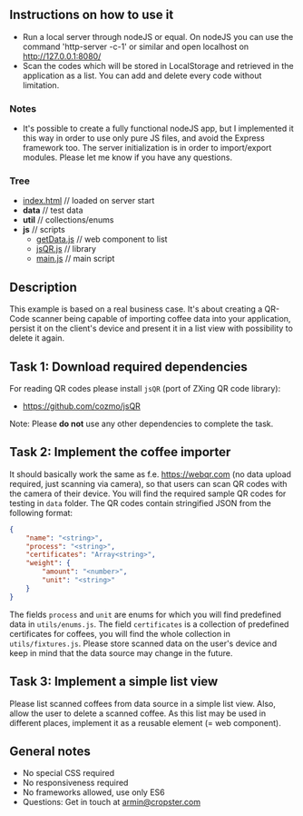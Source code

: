 

## Instructions on how to use it

- Run a local server through nodeJS or equal. On nodeJS you can use the command 'http-server -c-1' or similar and open localhost on http://127.0.0.1:8080/
- Scan the codes which will be stored in LocalStorage and retrieved in the application as a list. You can add and delete every code without limitation.

### Notes

- It's possible to create a fully functional nodeJS app, but I implemented it this way in order to use only pure JS files, and avoid the Express framework too. The server initialization is in order to import/export modules. Please let me know if you have any questions.

### Tree

- [index.html](index.html)          // loaded on server start
- __data__                          // test data
- __util__                          // collections/enums
- __js__                            // scripts
     - [getData.js](js/getData.js)  // web component to list
     - [jsQR.js](js/jsQR.js)        // library
     - [main.js](js/main.js)        // main script

## Description

This example is based on a real business case. It's about creating a QR-Code scanner being capable of importing coffee data into your application, persist it on the client's device and present it in a list view with possibility to delete it again.

## Task 1: Download required dependencies

For reading QR codes please install `jsQR` (port of ZXing QR code library):

- https://github.com/cozmo/jsQR

Note: Please **do not** use any other dependencies to complete the task.

## Task 2: Implement the coffee importer

It should basically work the same as f.e. https://webqr.com (no data upload required, just scanning via camera), so that users can scan QR codes with the camera of their device. You will find the required sample QR codes for testing in `data` folder. The QR codes contain stringified JSON from the following format:

```json
{
    "name": "<string>",
    "process": "<string>",
    "certificates": "Array<string>",
    "weight": {
        "amount": "<number>",
        "unit": "<string>"
    }
}
```

The fields `process` and `unit` are enums for which you will find predefined data in `utils/enums.js`. The field `certificates` is a collection of predefined certificates for coffees, you will find the whole collection in `utils/fixtures.js`. Please store scanned data on the user's device and keep in mind that the data source may change in the future.

## Task 3: Implement a simple list view

Please list scanned coffees from data source in a simple list view. Also, allow the user to delete a scanned coffee. As this list may be used in different places, implement it as a reusable element (= web component).

## General notes

- No special CSS required
- No responsiveness required
- No frameworks allowed, use only ES6
- Questions: Get in touch at armin@cropster.com